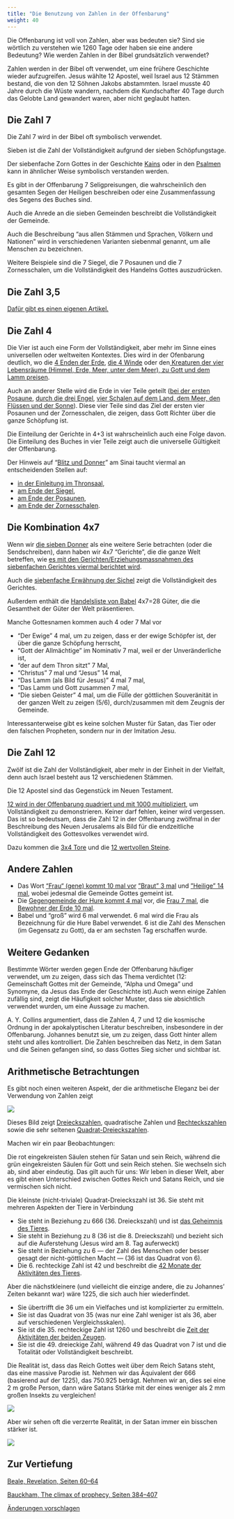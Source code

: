 ```yaml
---
title: "Die Benutzung von Zahlen in der Offenbarung"
weight: 40
---
```



Die Offenbarung ist voll von Zahlen, aber was bedeuten sie? Sind sie wörtlich zu verstehen wie 1260 Tage oder haben sie eine andere Bedeutung? Wie werden Zahlen in der Bibel grundsätzlich verwendet?

Zahlen werden in der Bibel oft verwendet, um eine frühere Geschichte wieder aufzugreifen. Jesus wählte 12 Apostel, weil Israel aus 12 Stämmen bestand, die von den 12 Söhnen Jakobs abstammten. Israel musste 40 Jahre durch die Wüste wandern, nachdem die Kundschafter 40 Tage durch das Gelobte Land gewandert waren, aber nicht geglaubt hatten.


## Die Zahl 7

<a name="84db"></a>
Die Zahl 7 wird in der Bibel oft symbolisch verwendet.

Sieben ist die Zahl der Vollständigkeit aufgrund der sieben Schöpfungstage.

Der siebenfache Zorn Gottes in der Geschichte [Kains](https://www.bibleserver.com/SLT/1.Mose4%2C15) oder in den [Psalmen](https://www.bibleserver.com/SLT/Psalm79%2C12) kann in ähnlicher Weise symbolisch verstanden werden.

Es gibt in der Offenbarung 7 Seligpreisungen, die wahrscheinlich den gesamten Segen der Heiligen beschreiben oder eine Zusammenfassung des Segens des Buches sind.

Auch die Anrede an die sieben Gemeinden beschreibt die Vollständigkeit der Gemeinde.

Auch die Beschreibung “aus allen Stämmen und Sprachen, Völkern und Nationen” wird in verschiedenen Varianten siebenmal genannt, um alle Menschen zu bezeichnen.

Weitere Beispiele sind die 7 Siegel, die 7 Posaunen und die 7 Zornesschalen, um die Vollständigkeit des Handelns Gottes auszudrücken.


## Die Zahl 3,5

<a name="20fe"></a>
[Dafür gibt es einen eigenen Artikel.](../../../../bible/daniel/expl/the-secret-of-the-3-5-years)


## Die Zahl 4

<a name="0f0d"></a>
Die Vier ist auch eine Form der Vollständigkeit, aber mehr im Sinne eines universellen oder weltweiten Kontextes. Dies wird in der Ofenbarung deutlich, wo die [4 Enden der Erde](https://www.bibleserver.com/SLT/Offenbarung20%2C8), [die 4 Winde](https://www.bibleserver.com/SLT/Offenbarung7%2C1) oder den[ Kreaturen der vier Lebensräume (Himmel, Erde, Meer, unter dem Meer), zu Gott und dem Lamm preisen](https://www.bibleserver.com/SLT/Offenbarung5%2C13).

Auch an anderer Stelle wird die Erde in vier Teile geteilt ([bei der ersten Posaune](https://www.bibleserver.com/SLT/Offenbarung8%2C7), [durch die drei Engel](https://www.bibleserver.com/SLT/Offenbarung14%2C7), [vier Schalen auf dem Land, dem Meer, den Flüssen und der Sonne](https://www.bibleserver.com/SLT/Offenbarung16%2C2-9)). Diese vier Teile sind das Ziel der ersten vier Posaunen und der Zornesschalen, die zeigen, dass Gott Richter über die ganze Schöpfung ist.

Die Einteilung der Gerichte in 4+3 ist wahrscheinlich auch eine Folge davon. Die Einteilung des Buches in vier Teile zeigt auch die universelle Gültigkeit der Offenbarung.

Der Hinweis auf “[Blitz und Donner](https://www.bibleserver.com/SLT/2.Mose19%2C16-18)” am Sinai taucht viermal an entscheidenden Stellen auf:

- [in der Einleitung im Thronsaal](https://www.bibleserver.com/SLT/Offenbarung4%2C5),
- [am Ende der Siegel](https://www.bibleserver.com/SLT/Offenbarung8%2C5),
- [am Ende der Posaunen](https://www.bibleserver.com/SLT/Offenbarung11%2C19),
- [am Ende der Zornesschalen](https://www.bibleserver.com/SLT/Offenbarung16%2C18).



## Die Kombination 4x7

<a name="1ee7"></a>
Wenn wir [die sieben Donner](https://www.bibleserver.com/SLT/Offenbarung10%2C3-7) als eine weitere Serie betrachten (oder die Sendschreiben), dann haben wir 4x7 “Gerichte”, die die ganze Welt betreffen, wie [es mit den Gerichten/Erziehungsmassnahmen des siebenfachen Gerichtes viermal berichtet wird](https://www.bibleserver.com/SLT/3.Mose26%2C14-46).

Auch die [siebenfache Erwähnung der Sichel](https://www.bibleserver.com/SLT/Offenbarung14%2C14-19) zeigt die Vollständigkeit des Gerichtes.

Außerdem enthält die [Handelsliste von Babel](https://www.bibleserver.com/SLT/Offenbarung18%2C11-13) 4x7=28 Güter, die die Gesamtheit der Güter der Welt präsentieren.

Manche Gottesnamen kommen auch 4 oder 7 Mal vor

- “Der Ewige” 4 mal, um zu zeigen, dass er der ewige Schöpfer ist, der über die ganze Schöpfung herrscht,
- “Gott der Allmächtige” im Nominativ 7 mal, weil er der Unveränderliche ist,
- “der auf dem Thron sitzt” 7 Mal,
- “Christus” 7 mal und “Jesus” 14 mal,
- “Das Lamm (als Bild für Jesus)” 4 mal 7 mal,
- “Das Lamm und Gott zusammen 7 mal,
- “Die sieben Geister” 4 mal, um die Fülle der göttlichen Souveränität in der ganzen Welt zu zeigen (5/6), durch/zusammen mit dem Zeugnis der Gemeinde.


Interessanterweise gibt es keine solchen Muster für Satan, das Tier oder den falschen Propheten, sondern nur in der Imitation Jesu.


## Die Zahl 12

<a name="d8d4"></a>
Zwölf ist die Zahl der Vollständigkeit, aber mehr in der Einheit in der Vielfalt, denn auch Israel besteht aus 12 verschiedenen Stämmen.

Die 12 Apostel sind das Gegenstück im Neuen Testament.

[12 wird in der Offenbarung quadriert und mit 1000 multipliziert](https://www.bibleserver.com/SLT/Offenbarung7%2C4-8), um Vollständigkeit zu demonstrieren. Keiner darf fehlen, keiner wird vergessen. Das ist so bedeutsam, dass die Zahl 12 in der Offenbarung zwölfmal in der Beschreibung des Neuen Jerusalems als Bild für die endzeitliche Vollständigkeit des Gottesvolkes verwendet wird.

Dazu kommen die [3x4 Tore](https://www.bibleserver.com/SLT/Offenbarung21%2C13) und die [12 wertvollen Steine](https://www.bibleserver.com/SLT/Offenbarung21%2C19-20).


## Andere Zahlen

<a name="8d23"></a>
- Das Wort [“Frau“ (gene) kommt 10 mal vor](https://biblehub.com/greek/strongs_1135.htm) [”Braut” 3 mal](https://biblehub.com/greek/3565.htm) und [”Heilige” 14 mal](https://biblehub.com/greek/40.htm), wobei jedesmal die Gemeinde Gottes gemeint ist.
- Die [Gegengemeinde der Hure kommt 4 mal](https://biblehub.com/greek/4204.htm) vor, die [Frau 7 mal](https://biblehub.com/greek/1135.htm), die [Bewohner der Erde 10 mal](https://biblehub.com/greek/3625.htm).
- Babel und “groß” wird 6 mal verwendet. 6 mal wird die Frau als Bezeichnung für die Hure Babel verwendet. 6 ist die Zahl des Menschen (im Gegensatz zu Gott), da er am sechsten Tag erschaffen wurde.



## Weitere Gedanken

<a name="5fd8"></a>
Bestimmte Wörter werden gegen Ende der Offenbarung häufiger verwendet, um zu zeigen, dass sich das Thema verdichtet (12: Gemeinschaft Gottes mit der Gemeinde, “Alpha und Omega” und Synomyne, da Jesus das Ende der Geschichte ist).Auch wenn einige Zahlen zufällig sind, zeigt die Häufigkeit solcher Muster, dass sie absichtlich verwendet wurden, um eine Aussage zu machen.

A. Y. Collins argumentiert, dass die Zahlen 4, 7 und 12 die kosmische Ordnung in der apokalyptischen Literatur beschreiben, insbesondere in der Offenbarung. Johannes benutzt sie, um zu zeigen, dass Gott hinter allem steht und alles kontrolliert. Die Zahlen beschreiben das Netz, in dem Satan und die Seinen gefangen sind, so dass Gottes Sieg sicher und sichtbar ist.


## Arithmetische Betrachtungen

<a name="f042"></a>
Es gibt noch einen weiteren Aspekt, der die arithmetische Eleganz bei der Verwendung von Zahlen zeigt

![](/images/Numbers_de.jpg)

Dieses Bild zeigt [Dreieckszahlen](https://adi.dzlm.de/figurierte-zahlen/dreieckszahlen), quadratische Zahlen und [Rechteckszahlen](https://adi.dzlm.de/figurierte-zahlen/rechteckszahlen) sowie die sehr seltenen [Quadrat-Dreieckszahlen](https://de.wikipedia.org/wiki/Dreieckszahl#Quadrat-Dreieckszahlen).

Machen wir ein paar Beobachtungen:

Die rot eingekreisten Säulen stehen für Satan und sein Reich, während die grün eingekreisten Säulen für Gott und sein Reich stehen. Sie wechseln sich ab, sind aber eindeutig. Das gilt auch für uns: Wir leben in dieser Welt, aber es gibt einen Unterschied zwischen Gottes Reich und Satans Reich, und sie vermischen sich nicht.

Die kleinste (nicht-triviale) Quadrat-Dreieckszahl ist 36. Sie steht mit mehreren Aspekten der Tiere in Verbindung

- Sie steht in Beziehung zu 666 (36. Dreieckszahl) und ist [das Geheimnis des Tieres](https://www.bibleserver.com/SLT/Offenbarung13%2C18).
- Sie steht in Beziehung zu 8 (36 ist die 8. Dreieckszahl) und bezieht sich auf die Auferstehung (Jesus wird am 8. Tag auferweckt)
- Sie steht in Beziehung zu 6 — der Zahl des Menschen oder besser gesagt der nicht-göttlichen Macht — (36 ist das Quadrat von 6).
- Die 6. rechteckige Zahl ist 42 und beschreibt die [42 Monate der Aktivitäten des Tieres](https://www.bibleserver.com/SLT/Offenbarung13%2C5).


Aber die nächstkleinere (und vielleicht die einzige andere, die zu Johannes’ Zeiten bekannt war) wäre 1225, die sich auch hier wiederfindet.

- Sie übertrifft die 36 um ein Vielfaches und ist komplizierter zu ermitteln.
- Sie ist das Quadrat von 35 (was nur eine Zahl weniger ist als 36, aber auf verschiedenen Vergleichsskalen).
- Sie ist die 35. rechteckige Zahl ist 1260 und beschreibt die [Zeit der Aktivitäten der beiden Zeugen](https://www.bibleserver.com/SLT/Offenbarung11%2C3).
- Sie ist die 49. dreieckige Zahl, während 49 das Quadrat von 7 ist und die Totalität oder Vollständigkeit beschreibt.

Die Realität ist, dass das Reich Gottes weit über dem Reich Satans steht, das eine massive Parodie ist. Nehmen wir das Äquivalent der 666 (basierend auf der 1225), das 750.925 beträgt. Nehmen wir an, dies sei eine 2 m große Person, dann wäre Satans Stärke mit der eines weniger als 2 mm großen Insekts zu vergleichen!

![](/images/Numbers2_de1.jpg)

Aber wir sehen oft die verzerrte Realität, in der Satan immer ein bisschen stärker ist.

![](/images/Numbers2_de2.jpg)


## Zur Vertiefung


[Beale, Revelation, Seiten 60–64](../../../../about/ressources/index.html#bealy_rev)

[Bauckham, The climax of prophecy, Seiten 384–407](../../../../about/ressources/index.html#bauckham_climax)






[Änderungen vorschlagen](https://github.com/revelation-today/revelation-today/blob/main/exampleSite/content/docs/background/structure/expl/the-use-of-numbers-in-the-book-of-revelation.de.md)
